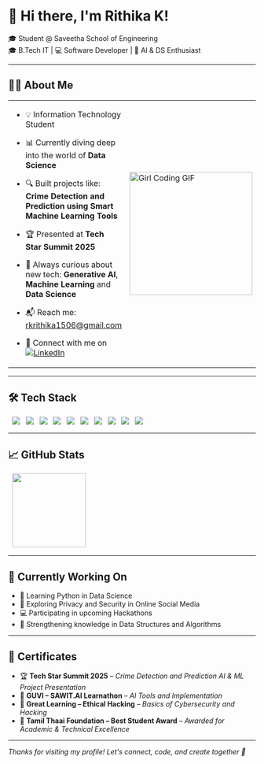 # 👋 Hi there, I'm Rithika K!

🎓 Student @ Saveetha School of Engineering  
🎓 B.Tech IT | 💻 Software Developer | 🤖 AI & DS Enthusiast  

---

## 🧑‍💻 About Me

<table>
  <tr>
    <td>

- 💡 Information Technology Student  
- 📊 Currently diving deep into the world of **Data Science**  
- 🔍 Built projects like: **Crime Detection and Prediction using Smart Machine Learning Tools**  
- 🏆 Presented at **Tech Star Summit 2025**  
- 🤖 Always curious about new tech: **Generative AI**, **Machine Learning** and **Data Science**  
- 📬 Reach me: rkrithika1506@gmail.com  
- 🔗 Connect with me on  
  [![LinkedIn](https://img.shields.io/badge/LinkedIn-0A66C2?style=flat&logo=linkedin&logoColor=white)](https://www.linkedin.com/in/rithika-k-160607370)

  </td>
  <td>
    <img src="https://media.giphy.com/media/qgQUggAC3Pfv687qPC/giphy.gif" width="250" alt="Girl Coding GIF"/>
  </td>
  </tr>
</table>

---

## 🛠️ Tech Stack

<p align="left">
  <img src="https://img.shields.io/badge/C-00599C?style=for-the-badge&logo=c&logoColor=white" />
  <img src="https://img.shields.io/badge/C++-00599C?style=for-the-badge&logo=c%2B%2B&logoColor=white" />
  <img src="https://img.shields.io/badge/Python-3776AB?style=for-the-badge&logo=python&logoColor=white" />
  <img src="https://img.shields.io/badge/HTML5-E34F26?style=for-the-badge&logo=html5&logoColor=white" />
  <img src="https://img.shields.io/badge/CSS3-1572B6?style=for-the-badge&logo=css3&logoColor=white" />
  <img src="https://img.shields.io/badge/JavaScript-F7DF1E?style=for-the-badge&logo=javascript&logoColor=black" />
  <img src="https://img.shields.io/badge/TypeScript-3178C6?style=for-the-badge&logo=typescript&logoColor=white" />
  <img src="https://img.shields.io/badge/MySQL-4479A1?style=for-the-badge&logo=mysql&logoColor=white" />
  <img src="https://img.shields.io/badge/Git-F05032?style=for-the-badge&logo=git&logoColor=white" />
  <img src="https://img.shields.io/badge/VS%20Code-007ACC?style=for-the-badge&logo=visual-studio-code&logoColor=white" />
</p>

---

## 📈 GitHub Stats

<p align="left">
  <img src="https://github-readme-stats.vercel.app/api?username=rithika1506&show_icons=true&theme=radical" height="150"/>
</p>

---

## 📅 Currently Working On

- 🧠 Learning Python in Data Science  
- 🤖 Exploring Privacy and Security in Online Social Media 
- 💻 Participating in upcoming Hackathons  
- 📘 Strengthening knowledge in Data Structures and Algorithms  

---

## 📜 Certificates

- 🏆 **Tech Star Summit 2025** – *Crime Detection and Prediction AI & ML Project Presentation*  
- 📜 **GUVI – SAWIT.AI Learnathon** – *AI Tools and Implementation*  
- 🔐 **Great Learning – Ethical Hacking** – *Basics of Cybersecurity and Hacking*  
- 🥇 **Tamil Thaai Foundation – Best Student Award** – *Awarded for Academic & Technical Excellence*

---

*Thanks for visiting my profile! Let's connect, code, and create together 🚀*

